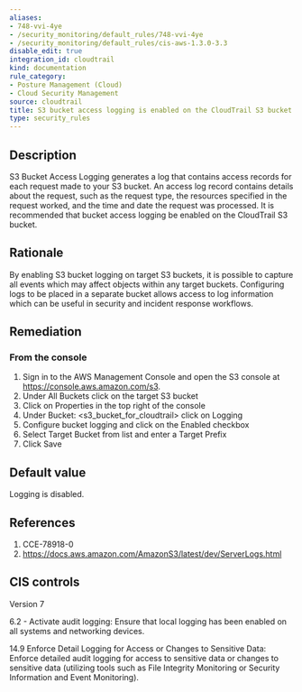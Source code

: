 ```yaml
---
aliases:
- 748-vvi-4ye
- /security_monitoring/default_rules/748-vvi-4ye
- /security_monitoring/default_rules/cis-aws-1.3.0-3.3
disable_edit: true
integration_id: cloudtrail
kind: documentation
rule_category:
- Posture Management (Cloud)
- Cloud Security Management
source: cloudtrail
title: S3 bucket access logging is enabled on the CloudTrail S3 bucket
type: security_rules
---
```


## Description

S3 Bucket Access Logging generates a log that contains access records for each request made to your S3 bucket. An access log record contains details about the request, such as the request type, the resources specified in the request worked, and the time and date the request was processed. It is recommended that bucket access logging be enabled on the CloudTrail S3 bucket.

## Rationale

By enabling S3 bucket logging on target S3 buckets, it is possible to capture all events which may affect objects within any target buckets. Configuring logs to be placed in a separate bucket allows access to log information which can be useful in security and incident response workflows.

## Remediation

### From the console

1. Sign in to the AWS Management Console and open the S3 console at https://console.aws.amazon.com/s3.
2. Under All Buckets click on the target S3 bucket
3. Click on Properties in the top right of the console
4. Under Bucket: <s3_bucket_for_cloudtrail> click on Logging
5. Configure bucket logging and click on the Enabled checkbox
6. Select Target Bucket from list and enter a Target Prefix
7. Click Save

## Default value

Logging is disabled.

## References

1. CCE-78918-0
2. https://docs.aws.amazon.com/AmazonS3/latest/dev/ServerLogs.html

## CIS controls

Version 7

6.2 - Activate audit logging: Ensure that local logging has been enabled on all systems and networking devices.

14.9 Enforce Detail Logging for Access or Changes to Sensitive Data: Enforce detailed audit logging for access to sensitive data or changes to sensitive data (utilizing tools such as File Integrity Monitoring or Security Information and Event Monitoring).
